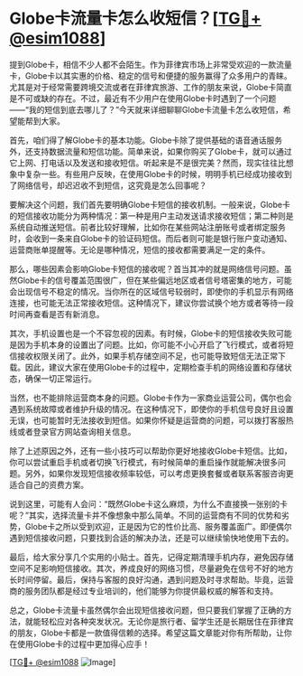 # Globe卡流量卡怎么收短信？[[TG💪+ @esim1088](https://t.me/s/esim1088)]

提到Globe卡，相信不少人都不会陌生。作为菲律宾市场上非常受欢迎的一款流量卡，Globe卡以其实惠的价格、稳定的信号和便捷的服务赢得了众多用户的青睐。尤其是对于经常需要跨境交流或者在菲律宾旅游、工作的朋友来说，Globe卡简直是不可或缺的存在。不过，最近有不少用户在使用Globe卡时遇到了一个问题——“我的短信到底去哪儿了？”今天就来详细聊聊Globe卡流量卡怎么收短信，希望能帮到大家。

首先，咱们得了解Globe卡的基本功能。Globe卡除了提供基础的语音通话服务外，还支持数据流量和短信功能。简单来说，如果你购买了Globe卡，就可以通过它上网、打电话以及发送和接收短信。听起来是不是很完美？然而，现实往往比想象中复杂一些。有些用户反映，在使用Globe卡的时候，明明手机已经成功接收到了网络信号，却迟迟收不到短信，这究竟是怎么回事呢？

要解决这个问题，我们首先要明确Globe卡短信的接收机制。一般来说，Globe卡的短信接收功能分为两种情况：第一种是用户主动发送请求接收短信；第二种则是系统自动推送短信。前者比较好理解，比如你在某些网站注册账号或者绑定服务时，会收到一条来自Globe卡的验证码短信。而后者则可能是银行账户变动通知、运营商账单提醒等。无论是哪种情况，短信的接收都需要满足一定的条件。

那么，哪些因素会影响Globe卡短信的接收呢？首当其冲的就是网络信号问题。虽然Globe卡的信号覆盖范围很广，但在某些偏远地区或者信号塔密集的地方，可能会出现信号不稳定的情况。当你所在的区域信号较弱时，即使你的手机显示有网络连接，也可能无法正常接收短信。这种情况下，建议你尝试换个地方或者等待一段时间再查看是否有新消息。

其次，手机设置也是一个不容忽视的因素。有时候，Globe卡的短信接收失败可能是因为手机本身的设置出了问题。比如，你可能不小心开启了飞行模式，或者将短信接收权限关闭了。此外，如果手机存储空间不足，也可能导致短信无法正常下载。因此，建议大家在使用Globe卡的过程中，定期检查手机的网络设置和存储状态，确保一切正常运行。

当然，也不能排除运营商本身的问题。Globe卡作为一家商业运营公司，偶尔也会遇到系统故障或者维护升级的情况。在这种情况下，即使你的手机信号良好且设置无误，也可能暂时无法接收到短信。如果你怀疑是运营商的问题，可以拨打客服热线或者登录官方网站查询相关信息。

除了上述原因之外，还有一些小技巧可以帮助你更好地接收Globe卡短信。比如，你可以尝试重启手机或者切换飞行模式，有时候简单的重启操作就能解决很多问题。另外，如果你发现短信接收频率较低，可以考虑更换套餐或者联系客服咨询更适合自己的资费方案。

说到这里，可能有人会问：“既然Globe卡这么麻烦，为什么不直接换一张别的卡呢？”其实，选择流量卡并不像想象中那么简单。不同的运营商有不同的优势和劣势，Globe卡之所以受到欢迎，正是因为它的性价比高、服务覆盖面广。即便偶尔遇到短信接收问题，只要找到合适的解决办法，还是可以继续愉快地使用下去的。

最后，给大家分享几个实用的小贴士。首先，记得定期清理手机内存，避免因存储空间不足影响短信接收。其次，养成良好的网络习惯，尽量避免在信号不好的地方长时间停留。最后，保持与客服的良好沟通，遇到问题及时寻求帮助。毕竟，运营商的服务团队都是经过专业培训的，他们能够为你提供最权威的解答和支持。

总之，Globe卡流量卡虽然偶尔会出现短信接收问题，但只要我们掌握了正确的方法，就能轻松应对各种突发状况。无论你是旅行者、留学生还是长期居住在菲律宾的朋友，Globe卡都是一款值得信赖的选择。希望这篇文章能对你有所帮助，让你在使用Globe卡的过程中更加得心应手！

[[TG💪+ @esim1088](https://t.me/s/esim1088) ![Image](https://i.postimg.cc/4NQfJmqS/Snipaste-2025-05-13-00-14-12.png)]